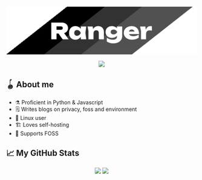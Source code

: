 ![Ranger-NF_banner](./Ranger_banner.png)

<p align="center">
  <a href="https://instagram.com/ranger_nf/">
  <img src="https://discord.com/assets/b26b06a7d802713aeb9c229999236b93.svg" height="50" padding="90"></img></a>
</p>

## 🪀 About me

- ⚗ Proficient in Python & Javascript
- 🗒 Writes blogs on privacy, foss and environment
- 🐧 Linux user
- 🏗 Loves self-hosting
- 💚 Supports FOSS

## 📈 My GitHub Stats

<p align="center">
  <img height="180em" src="https://github-readme-stats.vercel.app/api?username=Ranger-NF&show_icons=true&theme=transparent"/>
  <img height="180em" src="https://github-readme-stats.vercel.app/api/top-langs/?username=Ranger-NF&layout=compact&show_icons=true&theme=transparent"/>
</p>

